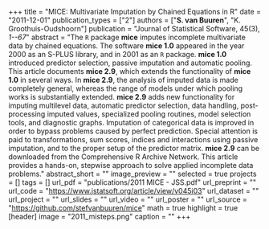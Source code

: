 +++
title = "MICE: Multivariate Imputation by Chained Equations in R"
date = "2011-12-01"
publication_types = ["2"]
authors = ["**S. van Buuren**", "K. Groothuis-Oudshoorn"]
publication = "Journal of Statistical Software, 45(3), _1--67_"
abstract = "The `R` package **mice** imputes incomplete multivariate data by chained equations. The software **mice 1.0** appeared in the year 2000 as an S-PLUS library, and in 2001 as an `R` package. **mice 1.0** introduced predictor selection, passive imputation and automatic pooling. This article documents **mice 2.9**, which extends the functionality of **mice 1.0** in several ways. In **mice 2.9**, the analysis of imputed data is made completely general, whereas the range of models under which pooling works is substantially extended. **mice 2.9** adds new functionality for imputing multilevel data, automatic predictor selection, data handling, post-processing imputed values, specialized pooling routines, model selection tools, and diagnostic graphs. Imputation of categorical data is improved in order to bypass problems caused by perfect prediction. Special attention is paid to transformations, sum scores, indices and interactions using passive imputation, and to the proper setup of the predictor matrix. **mice 2.9** can be downloaded from the Comprehensive R Archive Network. This article provides a hands-on, stepwise approach to solve applied incomplete data problems."
abstract_short = ""
image_preview = ""
selected = true
projects = []
tags = []
url_pdf = "publications/2011 MICE - JSS.pdf"
url_preprint = ""
url_code = "https://www.jstatsoft.org/article/view/v045i03"
url_dataset = ""
url_project = ""
url_slides = ""
url_video = ""
url_poster = ""
url_source = "https://github.com/stefvanbuuren/mice"
math = true
highlight = true
[header]
image = "2011_misteps.png"
caption = ""
+++
